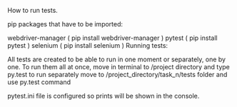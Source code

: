How to run tests.

pip packages that have to be imported:

webdriver-manager ( pip install webdriver-manager )
pytest ( pip install pytest )
selenium ( pip install selenium )
Running tests:

All tests are created to be able to run in one moment or separately, one by one. To run them all at once, move 
in terminal to /project directory and type py.test to run separately 
move to /project_directory/task_n/tests folder and use py.test command

pytest.ini file is configured so prints will be shown in the console.

